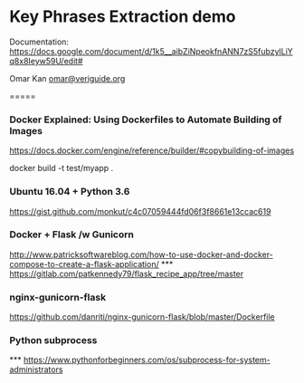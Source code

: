 # Key Phrases Extraction demo

Documentation:
https://docs.google.com/document/d/1k5__aibZiNpeokfnANN7zS5fubzylLiYq8x8Ieyw59U/edit#

Omar Kan <omar@veriguide.org>



=====

### Docker Explained: Using Dockerfiles to Automate Building of Images
https://docs.docker.com/engine/reference/builder/#copybuilding-of-images

docker build -t test/myapp .

### Ubuntu 16.04 + Python 3.6
https://gist.github.com/monkut/c4c07059444fd06f3f8661e13ccac619

### Docker + Flask /w Gunicorn
http://www.patricksoftwareblog.com/how-to-use-docker-and-docker-compose-to-create-a-flask-application/
*** https://gitlab.com/patkennedy79/flask_recipe_app/tree/master

### nginx-gunicorn-flask
https://github.com/danriti/nginx-gunicorn-flask/blob/master/Dockerfile

### Python subprocess
*** https://www.pythonforbeginners.com/os/subprocess-for-system-administrators








